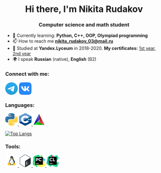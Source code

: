 <h1 align="center">Hi there, I'm Nikita Rudakov</a> </h1>
<h3 align="center">Computer science and math student</h3>

- 🌱 Currently learning: **Python, C++, OOP, Olympiad programming**
- 📫 How to reach me **nikita_rudakov_03@mail.ru**
- 📄 Studied at **Yandex.Lyceum** in 2018-2020. **My certificates:** [1st year](https://lyceum.yandex.ru/certificate/check/?certNumber=190100393&lastName=Рудаков), [2nd year](https://lyceum.yandex.ru/certificate/check/?certNumber=200219663&lastName=Рудаков)
- 🌍 I speak **Russian** (native), **English** (B2)

### Connect with me:
<p align="left">
<a href="https://t.me/Rudadadadada" target="blank"><img align="center" src="https://github.com/Rudadadadada/rudadadadada/blob/master/icons/Telegram.svg" alt="rudadadadada" height="40" width="40" /></a>
<a href="https://vk.com/mr_sadness" target="blank"><img align="center" src="https://github.com/Rudadadadada/rudadadadada/blob/master/icons/vk.svg" alt="rudadadadada" height="40" width="40" /></a>

### Languages:
<p align="left">
<a href="https://www.python.org" target="_blank" rel="noreferrer"> <img src="https://github.com/Rudadadadada/rudadadadada/blob/master/icons/python.svg" alt="python" width="40" height="40"/> </a>
<a href="https://en.cppreference.com/w/" target="_blank" rel="noreferrer"> <img src="https://github.com/Rudadadadada/rudadadadada/blob/master/icons/C++.svg" alt="cpp" width="40" height="40"/> </a>
<a href="https://cmake.org/" target="_blank" rel="noreferrer"> <img src="https://github.com/Rudadadadada/rudadadadada/blob/master/icons/cmake.svg" alt="cmake" width="40" height="40"/> </a> 
  
[![Top Langs](https://github-readme-stats.vercel.app/api/top-langs/?username=rudadadadada&layout=compact)](https://github.com/rudadadadada/github-readme-stats)
  
### Tools:
<p align="left">
<a href="https://www.linux.org/" target="_blank" rel="noreferrer"> <img src="https://github.com/Rudadadadada/rudadadadada/blob/master/icons/flat_linux.svg" alt="linux" width="40" height="40"/> </a>
<a href="https://www.gnu.org/software/bash/" target="_blank" rel="noreferrer"> <img src="https://github.com/Rudadadadada/rudadadadada/blob/master/icons/Bash.svg" alt="bash" width="40" height="40"/> </a>
<a href="https://www.jetbrains.com/pycharm/" target="_blank" rel="noreferrer"> <img src="https://github.com/Rudadadadada/rudadadadada/blob/master/icons/PyCharm.svg" alt="PyCharm" width="40" height="40"/> </a>
<a href="https://www.jetbrains.com/clion/" target="_blank" rel="noreferrer"> <img src="https://github.com/Rudadadadada/rudadadadada/blob/master/icons/clion.svg" alt="clion" width="40" height="40"/> </a>
